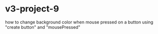 # v3-project-9
how to change background color when mouse pressed on a button using "create button" and "mousePressed"
